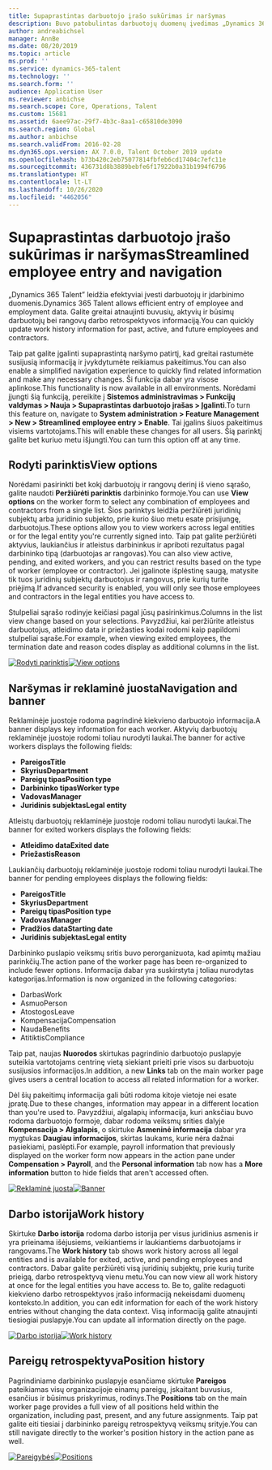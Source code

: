 ```yaml
---
title: Supaprastintas darbuotojo įrašo sukūrimas ir naršymas
description: Buvo patobulintas darbuotojų duomenų įvedimas „Dynamics 365 Talent”, kad visiems buvusiems, aktyviems ar būsimiems darbuotojams būtų užtikrintas kuo greitesnis įvedimas. Supaprastintas/konsoliduotas naršymo modelis buvo atnaujintas, siekiant greitai rasti susijusią informaciją ir peržiūrėti bei atlikti būtinus naujinimus.
author: andreabichsel
manager: AnnBe
ms.date: 08/20/2019
ms.topic: article
ms.prod: ''
ms.service: dynamics-365-talent
ms.technology: ''
ms.search.form: ''
audience: Application User
ms.reviewer: anbichse
ms.search.scope: Core, Operations, Talent
ms.custom: 15681
ms.assetid: 6aee97ac-29f7-4b3c-8aa1-c65810de3090
ms.search.region: Global
ms.author: anbichse
ms.search.validFrom: 2016-02-28
ms.dyn365.ops.version: AX 7.0.0, Talent October 2019 update
ms.openlocfilehash: b73b420c2eb75077814fbfeb6cd17404c7efc11e
ms.sourcegitcommit: 436731d8b3889bebfe6f17922b0a31b1994f6796
ms.translationtype: HT
ms.contentlocale: lt-LT
ms.lasthandoff: 10/26/2020
ms.locfileid: "4462056"
---
```

# <a name="streamlined-employee-entry-and-navigation"></a><span data-ttu-id="ab8eb-104">Supaprastintas darbuotojo įrašo sukūrimas ir naršymas</span><span class="sxs-lookup"><span data-stu-id="ab8eb-104">Streamlined employee entry and navigation</span></span>

<span data-ttu-id="ab8eb-105">„Dynamics 365 Talent” leidžia efektyviai įvesti darbuotojų ir įdarbinimo duomenis.</span><span class="sxs-lookup"><span data-stu-id="ab8eb-105">Dynamics 365 Talent allows efficient entry of employee and employment data.</span></span> <span data-ttu-id="ab8eb-106">Galite greitai atnaujinti buvusių, aktyvių ir būsimų darbuotojų bei rangovų darbo retrospektyvos informaciją.</span><span class="sxs-lookup"><span data-stu-id="ab8eb-106">You can quickly update work history information for past, active, and future employees and contractors.</span></span>

<span data-ttu-id="ab8eb-107">Taip pat galite įgalinti supaprastintą naršymo patirtį, kad greitai rastumėte susijusią informaciją ir įvykdytumėte reikiamus pakeitimus.</span><span class="sxs-lookup"><span data-stu-id="ab8eb-107">You can also enable a simplified navigation experience to quickly find related information and make any necessary changes.</span></span> <span data-ttu-id="ab8eb-108">Ši funkcija dabar yra visose aplinkose.</span><span class="sxs-lookup"><span data-stu-id="ab8eb-108">This functionality is now available in all environments.</span></span> <span data-ttu-id="ab8eb-109">Norėdami įjungti šią funkciją, pereikite į **Sistemos administravimas > Funkcijų valdymas > Nauja > Supaprastintas darbuotojo įrašas > Įgalinti**.</span><span class="sxs-lookup"><span data-stu-id="ab8eb-109">To turn this feature on, navigate to **System administration > Feature Management > New > Streamlined employee entry > Enable**.</span></span> <span data-ttu-id="ab8eb-110">Tai įgalins šiuos pakeitimus visiems vartotojams.</span><span class="sxs-lookup"><span data-stu-id="ab8eb-110">This will enable these changes for all users.</span></span> <span data-ttu-id="ab8eb-111">Šią parinktį galite bet kuriuo metu išjungti.</span><span class="sxs-lookup"><span data-stu-id="ab8eb-111">You can turn this option off at any time.</span></span>

## <a name="view-options"></a><span data-ttu-id="ab8eb-112">Rodyti parinktis</span><span class="sxs-lookup"><span data-stu-id="ab8eb-112">View options</span></span>

<span data-ttu-id="ab8eb-113">Norėdami pasirinkti bet kokį darbuotojų ir rangovų derinį iš vieno sąrašo, galite naudoti **Peržiūrėti parinktis** darbininko formoje.</span><span class="sxs-lookup"><span data-stu-id="ab8eb-113">You can use **View options** on the worker form to select any combination of employees and contractors from a single list.</span></span> <span data-ttu-id="ab8eb-114">Šios parinktys leidžia peržiūrėti juridinių subjektų arba juridinio subjekto, prie kurio šiuo metu esate prisijungę, darbuotojus.</span><span class="sxs-lookup"><span data-stu-id="ab8eb-114">These options allow you to view workers across legal entities or for the legal entity you're currently signed into.</span></span> <span data-ttu-id="ab8eb-115">Taip pat galite peržiūrėti aktyvius, laukiančius ir atleistus darbininkus ir apriboti rezultatus pagal darbininko tipą (darbuotojas ar rangovas).</span><span class="sxs-lookup"><span data-stu-id="ab8eb-115">You can also view active, pending, and exited workers, and you can restrict results based on the type of worker (employee or contractor).</span></span> <span data-ttu-id="ab8eb-116">Jei įgalinote išplėstinę saugą, matysite tik tuos juridinių subjektų darbuotojus ir rangovus, prie kurių turite priėjimą.</span><span class="sxs-lookup"><span data-stu-id="ab8eb-116">If advanced security is enabled, you will only see those employees and contractors in the legal entities you have access to.</span></span>

<span data-ttu-id="ab8eb-117">Stulpeliai sąrašo rodinyje keičiasi pagal jūsų pasirinkimus.</span><span class="sxs-lookup"><span data-stu-id="ab8eb-117">Columns in the list view change based on your selections.</span></span> <span data-ttu-id="ab8eb-118">Pavyzdžiui, kai peržiūrite atleistus darbuotojus, atleidimo data ir priežasties kodai rodomi kaip papildomi stulpeliai sąraše.</span><span class="sxs-lookup"><span data-stu-id="ab8eb-118">For example, when viewing exited employees, the termination date and reason codes display as additional columns in the list.</span></span> 

<span data-ttu-id="ab8eb-119">[![Rodyti parinktis](./media/Worker-view-option.png)](./media/worker-view-option.png)</span><span class="sxs-lookup"><span data-stu-id="ab8eb-119">[![View options](./media/Worker-view-option.png)](./media/worker-view-option.png)</span></span>

## <a name="navigation-and-banner"></a><span data-ttu-id="ab8eb-120">Naršymas ir reklaminė juosta</span><span class="sxs-lookup"><span data-stu-id="ab8eb-120">Navigation and banner</span></span>

<span data-ttu-id="ab8eb-121">Reklaminėje juostoje rodoma pagrindinė kiekvieno darbuotojo informacija.</span><span class="sxs-lookup"><span data-stu-id="ab8eb-121">A banner displays key information for each worker.</span></span> <span data-ttu-id="ab8eb-122">Aktyvių darbuotojų reklaminėje juostoje rodomi toliau nurodyti laukai.</span><span class="sxs-lookup"><span data-stu-id="ab8eb-122">The banner for active workers displays the following fields:</span></span>

- <span data-ttu-id="ab8eb-123">**Pareigos**</span><span class="sxs-lookup"><span data-stu-id="ab8eb-123">**Title**</span></span>
- <span data-ttu-id="ab8eb-124">**Skyrius**</span><span class="sxs-lookup"><span data-stu-id="ab8eb-124">**Department**</span></span>
- <span data-ttu-id="ab8eb-125">**Pareigų tipas**</span><span class="sxs-lookup"><span data-stu-id="ab8eb-125">**Position type**</span></span>
- <span data-ttu-id="ab8eb-126">**Darbininko tipas**</span><span class="sxs-lookup"><span data-stu-id="ab8eb-126">**Worker type**</span></span>
- <span data-ttu-id="ab8eb-127">**Vadovas**</span><span class="sxs-lookup"><span data-stu-id="ab8eb-127">**Manager**</span></span>
- <span data-ttu-id="ab8eb-128">**Juridinis subjektas**</span><span class="sxs-lookup"><span data-stu-id="ab8eb-128">**Legal entity**</span></span>

<span data-ttu-id="ab8eb-129">Atleistų darbuotojų reklaminėje juostoje rodomi toliau nurodyti laukai.</span><span class="sxs-lookup"><span data-stu-id="ab8eb-129">The banner for exited workers displays the following fields:</span></span>

- <span data-ttu-id="ab8eb-130">**Atleidimo data**</span><span class="sxs-lookup"><span data-stu-id="ab8eb-130">**Exited date**</span></span>
- <span data-ttu-id="ab8eb-131">**Priežastis**</span><span class="sxs-lookup"><span data-stu-id="ab8eb-131">**Reason**</span></span>

<span data-ttu-id="ab8eb-132">Laukiančių darbuotojų reklaminėje juostoje rodomi toliau nurodyti laukai.</span><span class="sxs-lookup"><span data-stu-id="ab8eb-132">The banner for pending employees displays the following fields:</span></span>

- <span data-ttu-id="ab8eb-133">**Pareigos**</span><span class="sxs-lookup"><span data-stu-id="ab8eb-133">**Title**</span></span>
- <span data-ttu-id="ab8eb-134">**Skyrius**</span><span class="sxs-lookup"><span data-stu-id="ab8eb-134">**Department**</span></span>
- <span data-ttu-id="ab8eb-135">**Pareigų tipas**</span><span class="sxs-lookup"><span data-stu-id="ab8eb-135">**Position type**</span></span>
- <span data-ttu-id="ab8eb-136">**Vadovas**</span><span class="sxs-lookup"><span data-stu-id="ab8eb-136">**Manager**</span></span>
- <span data-ttu-id="ab8eb-137">**Pradžios data**</span><span class="sxs-lookup"><span data-stu-id="ab8eb-137">**Starting date**</span></span>
- <span data-ttu-id="ab8eb-138">**Juridinis subjektas**</span><span class="sxs-lookup"><span data-stu-id="ab8eb-138">**Legal entity**</span></span>

<span data-ttu-id="ab8eb-139">Darbininko puslapio veiksmų sritis buvo perorganizuota, kad apimtų mažiau parinkčių.</span><span class="sxs-lookup"><span data-stu-id="ab8eb-139">The action pane of the worker page has been re-organized to include fewer options.</span></span> <span data-ttu-id="ab8eb-140">Informacija dabar yra suskirstyta į toliau nurodytas kategorijas.</span><span class="sxs-lookup"><span data-stu-id="ab8eb-140">Information is now organized in the following categories:</span></span> 

- <span data-ttu-id="ab8eb-141">Darbas</span><span class="sxs-lookup"><span data-stu-id="ab8eb-141">Work</span></span>
- <span data-ttu-id="ab8eb-142">Asmuo</span><span class="sxs-lookup"><span data-stu-id="ab8eb-142">Person</span></span>
- <span data-ttu-id="ab8eb-143">Atostogos</span><span class="sxs-lookup"><span data-stu-id="ab8eb-143">Leave</span></span>
- <span data-ttu-id="ab8eb-144">Kompensacija</span><span class="sxs-lookup"><span data-stu-id="ab8eb-144">Compensation</span></span>
- <span data-ttu-id="ab8eb-145">Nauda</span><span class="sxs-lookup"><span data-stu-id="ab8eb-145">Benefits</span></span>
- <span data-ttu-id="ab8eb-146">Atitiktis</span><span class="sxs-lookup"><span data-stu-id="ab8eb-146">Compliance</span></span>

<span data-ttu-id="ab8eb-147">Taip pat, naujas **Nuorodos** skirtukas pagrindinio darbuotojo puslapyje suteikia vartotojams centrinę vietą siekiant prieiti prie visos su darbuotoju susijusios informacijos.</span><span class="sxs-lookup"><span data-stu-id="ab8eb-147">In addition, a new **Links** tab on the main worker page gives users a central location to access all related information for a worker.</span></span>

<span data-ttu-id="ab8eb-148">Dėl šių pakeitimų informacija gali būti rodoma kitoje vietoje nei esate įpratę.</span><span class="sxs-lookup"><span data-stu-id="ab8eb-148">Due to these changes, information may appear in a different location than you're used to.</span></span> <span data-ttu-id="ab8eb-149">Pavyzdžiui, algalapių informacija, kuri anksčiau buvo rodoma darbuotojo formoje, dabar rodoma veiksmų srities dalyje **Kompensacija > Algalapis**, o skirtuke **Asmeninė informacija** dabar yra mygtukas **Daugiau informacijos**, skirtas laukams, kurie nėra dažnai pasiekiami, paslėpti.</span><span class="sxs-lookup"><span data-stu-id="ab8eb-149">For example, payroll information that previously displayed on the worker form now appears in the action pane under **Compensation > Payroll**, and the **Personal information** tab now has a **More information** button to hide fields that aren't accessed often.</span></span>

<span data-ttu-id="ab8eb-150">[![Reklaminė juosta](./media/Banner.png)](./media/Banner.png)</span><span class="sxs-lookup"><span data-stu-id="ab8eb-150">[![Banner](./media/Banner.png)](./media/Banner.png)</span></span>

## <a name="work-history"></a><span data-ttu-id="ab8eb-151">Darbo istorija</span><span class="sxs-lookup"><span data-stu-id="ab8eb-151">Work history</span></span>

<span data-ttu-id="ab8eb-152">Skirtuke **Darbo istorija** rodoma darbo istorija per visus juridinius asmenis ir yra prieinama išėjusiems, veikiantiems ir laukiantiems darbuotojams ir rangovams.</span><span class="sxs-lookup"><span data-stu-id="ab8eb-152">The **Work history** tab shows work history across all legal entities and is available for exited, active, and pending employees and contractors.</span></span> <span data-ttu-id="ab8eb-153">Dabar galite peržiūrėti visą juridinių subjektų, prie kurių turite prieigą, darbo retrospektyvą vienu metu.</span><span class="sxs-lookup"><span data-stu-id="ab8eb-153">You can now view all work history at once for the legal entities you have access to.</span></span> <span data-ttu-id="ab8eb-154">Be to, galite redaguoti kiekvieno darbo retrospektyvos įrašo informaciją nekeisdami duomenų konteksto.</span><span class="sxs-lookup"><span data-stu-id="ab8eb-154">In addition, you can edit information for each of the work history entries without changing the data context.</span></span> <span data-ttu-id="ab8eb-155">Visą informaciją galite atnaujinti tiesiogiai puslapyje.</span><span class="sxs-lookup"><span data-stu-id="ab8eb-155">You can update all information directly on the page.</span></span> 

<span data-ttu-id="ab8eb-156">[![Darbo istorija](./media/Worker-work-history.png)](./media/Worker-work-history.png)</span><span class="sxs-lookup"><span data-stu-id="ab8eb-156">[![Work history](./media/Worker-work-history.png)](./media/Worker-work-history.png)</span></span>

## <a name="position-history"></a><span data-ttu-id="ab8eb-157">Pareigų retrospektyva</span><span class="sxs-lookup"><span data-stu-id="ab8eb-157">Position history</span></span>

<span data-ttu-id="ab8eb-158">Pagrindiniame darbininko puslapyje esančiame skirtuke **Pareigos** pateikiamas visų organizacijoje einamų pareigų, įskaitant buvusius, esančius ir būsimus priskyrimus, rodinys.</span><span class="sxs-lookup"><span data-stu-id="ab8eb-158">The **Positions** tab on the main worker page provides a full view of all positions held within the organization, including past, present, and any future assignments.</span></span> <span data-ttu-id="ab8eb-159">Taip pat galite eiti tiesiai į darbininko pareigų retrospektyvą veiksmų srityje.</span><span class="sxs-lookup"><span data-stu-id="ab8eb-159">You can still navigate directly to the worker's position history in the action pane as well.</span></span>

<span data-ttu-id="ab8eb-160">[![Pareigybės](./media/Worker-position-history.png)](./media/Worker-position-history.png)</span><span class="sxs-lookup"><span data-stu-id="ab8eb-160">[![Positions](./media/Worker-position-history.png)](./media/Worker-position-history.png)</span></span>

